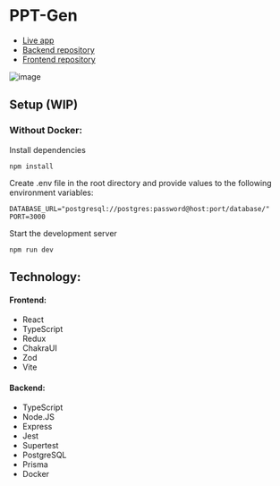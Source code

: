 # PPT-Gen
- [Live app](https://langoo-frontend-nf5u.vercel.app/)
- [Backend repository](https://github.com/matthew-08/ttt-ppt-gen-backend)
- [Frontend repository](https://github.com/matthew-08/PPT-Gen)

![image](https://github.com/matthew-08/PPT-Gen/assets/114291570/cd5ffc8c-29bd-40c6-9847-8647c36a6b84)

## Setup (WIP)


### Without Docker:
Install dependencies

```
npm install
```

Create .env file in the root directory and provide values to the following environment variables:

```
DATABASE_URL="postgresql://postgres:password@host:port/database/"
PORT=3000
```

Start the development server
```
npm run dev
```


## Technology:
#### Frontend:

- React
- TypeScript
- Redux
- ChakraUI
- Zod
- Vite

#### Backend:

- TypeScript
- Node.JS
- Express
- Jest
- Supertest
- PostgreSQL
- Prisma
- Docker
